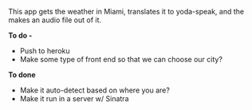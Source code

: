 This app gets the weather in Miami, translates it to yoda-speak, and the makes an audio file out of it.

**To do -**

- Push to heroku
- Make some type of front end so that we can choose our city?

**To done**

- Make it auto-detect based on where you are?
- Make it run in a server w/ Sinatra
